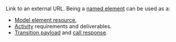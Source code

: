 Link to an external URL. 
Being a [named element](NamedElement.html) can be used as a:

* [Model element resource](ModelElement.html#EReference-resources), 
* [Activity](Activity.html) requirements and deliverables.
* [Transition payload](Transition.html#EReference-payload) and [call response](Call.html#EReference-response).